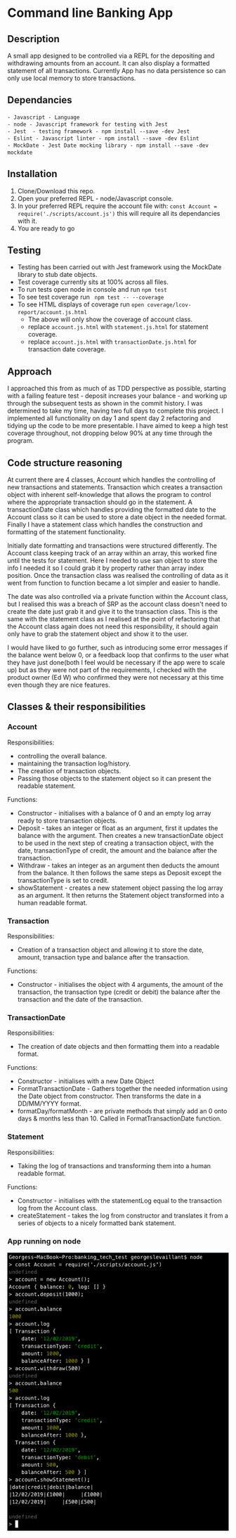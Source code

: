 # Command line Banking App

## Description

A small app designed to be controlled via a REPL for the depositing and withdrawing amounts from an account. It can also display a formatted statement of all transactions. Currently App has no data persistence so can only use local memory to store transactions.

## Dependancies
```
- Javascript - Language
- node - Javascript framework for testing with Jest
- Jest  - testing framework - npm install --save -dev Jest
- Eslint - Javascript linter - npm install --save -dev Eslint
- MockDate - Jest Date mocking library - npm install --save -dev mockdate
```
## Installation

1. Clone/Download this repo.
2. Open your preferred REPL - node/Javascript console.
3. In your preferred REPL require the account file with: ```const Account = require('./scripts/account.js')``` this will require all its dependancies with it.
4. You are ready to go

## Testing

- Testing has been carried out with Jest framework using the MockDate library to stub date objects.
- Test coverage currently sits at 100% across all files.
- To run tests open node in console and run ``` npm test ```
- To see test coverage run ``` npm test -- --coverage```
- To see HTML displays of coverage run ```open coverage/lcov-report/account.js.html```
    - The above will only show the coverage of account class.
    - replace ```account.js.html``` with ```statement.js.html``` for statement coverage.
    - replace ```account.js.html``` with ```transactionDate.js.html``` for transaction date coverage.

## Approach

I approached this from as much of as TDD perspective as possible, starting with a failing feature test - deposit increases your balance - and working up through the subsequent tests as shown in the commit history. I was determined to take my time, having two full days to complete this project. I implemented all functionality on day 1 and spent day 2 refactoring and tidying up the code to be more presentable. I have aimed to keep a high test coverage throughout, not dropping below 90% at any time through the program.

## Code structure reasoning

At current there are 4 classes, Account which handles the controlling of new transactions and statements. Transaction which creates a transaction object with inherent self-knowledge that allows the program to control where the appropriate transaction should go in the statement. A transactionDate class which handles providing the formatted date to the Account class so it can be used to store a date object in the needed format. Finally I have a statement class which handles the construction and formatting of the statement functionality.

Initially date formatting and transactions were structured differently. The Account class keeping track of an array within an array, this worked fine until the tests for statement. Here I needed to use san object to store the info I needed it so I could grab it by property rather than array index position. Once the transaction class was realised the controlling of data as it went from function to function became a lot simpler and easier to handle.

The date was also controlled via a private function within the Account class, but I realised this was a breach of SRP as the account class doesn't need to create the date just grab it and give it to the transaction class. This is the same with the statement class as I realised at the point of refactoring that the Account class again does not need this responsibility, it should again only have to grab the statement object and show it to the user.

I would have liked to go further, such as introducing some error messages if the balance went below 0, or a feedback loop that confirms to the user what they have just done(both I feel would be necessary if the app were to scale up) but as they were not part of the requirements, I checked with the product owner (Ed W) who confirmed they were not necessary at this time even though they are nice features.

## Classes & their responsibilities

### Account

Responsibilities:
 - controlling the overall balance.
 - maintaining the transaction log/history.
 -  The creation of transaction objects.
 - Passing those objects to the statement object so it can present the readable statement.

Functions:
  - Constructor - initialises with a balance of 0 and an empty log array ready to store transaction objects.
  - Deposit  - takes an integer or float as an argument, first it updates the balance with the argument. Then creates a new transactionDate object to be used in the next step of creating a transaction object, with the date, transactionType of credit, the amount and the balance after the transaction.
  - Withdraw - takes an integer as an argument then deducts the amount from the balance. It then follows the same steps as Deposit except the transactionType is set to credit.
  - showStatement - creates a new statement object passing the log array as an argument. It then returns the Statement object transformed into a human readable format.

### Transaction

Responsibilities:
 - Creation of a transaction object and allowing it to store the date, amount, transaction type and balance after the transaction.

 Functions:
 - Constructor - initialises the object with 4 arguments, the amount of the transaction, the transaction type (credit or debit) the balance after the transaction and the date of the transaction.

### TransactionDate

Responsibilities:
- The creation of date objects and then formatting them into a readable format.

Functions:
- Constructor - initialises with a new Date Object
- FormatTransactionDate - Gathers together the needed information using the Date object from constructor. Then transforms the date in a DD/MM/YYYY format.
- formatDay/formatMonth - are private methods that simply add an 0 onto days & months less than 10. Called in FormatTransactionDate function.

### Statement

Responsibilities:
- Taking the log of transactions and transforming them into a human readable format.

Functions:
- Constructor - initialises with the statementLog equal to the transaction log from the Account class.
- createStatement - takes the log from constructor and translates it from a series of objects to a nicely formatted bank statement.

### App running on node
![picture](/images/Pic1.png)
